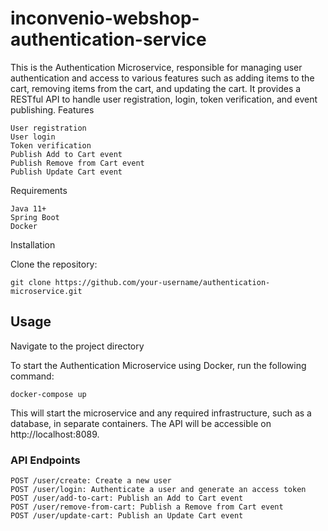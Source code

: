 ﻿# inconvenio-webshop-authentication-service
This is the Authentication Microservice, responsible for managing user authentication and access to various features such as adding items to the cart, removing items from the cart, and updating the cart. It provides a RESTful API to handle user registration, login, token verification, and event publishing.
Features

    User registration
    User login
    Token verification
    Publish Add to Cart event
    Publish Remove from Cart event
    Publish Update Cart event

Requirements

    Java 11+
    Spring Boot
    Docker

Installation

Clone the repository:



    git clone https://github.com/your-username/authentication-microservice.git




## Usage
Navigate to the project directory



To start the Authentication Microservice using Docker, run the following command:



    docker-compose up

This will start the microservice and any required infrastructure, such as a database, in separate containers. The API will be accessible on http://localhost:8089.

### API Endpoints

    POST /user/create: Create a new user
    POST /user/login: Authenticate a user and generate an access token
    POST /user/add-to-cart: Publish an Add to Cart event
    POST /user/remove-from-cart: Publish a Remove from Cart event
    POST /user/update-cart: Publish an Update Cart event
